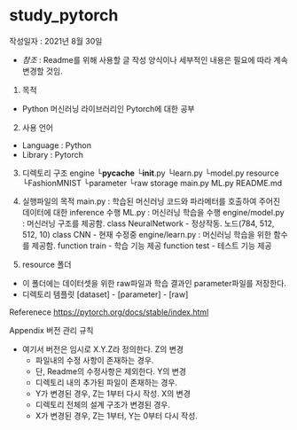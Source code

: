 # study_pytorch
작성일자 : 2021년 8월 30일

- *참조* : Readme를 위해 사용할 글 작성 양식이나 세부적인 내용은 필요에 따라 계속 변경할 것임.

1. 목적
- Python 머신러닝 라이브러리인 Pytorch에 대한 공부

2. 사용 언어
- Language : Python
- Library : Pytorch

3. 디렉토리 구조
  engine 
    └__pycache__
    └__init__.py
    └learn.py
    └model.py
  resource
    └FashionMNIST
      └parameter
      └raw
  storage
  main.py
  ML.py
  README.md

4. 실행파일의 목적
  main.py : 학습된 머신러닝 코드와 파라메터를 호출하여 주어진 데이터에 대한 inference 수행
  ML.py : 머신러닝 학습을 수행
  engine/model.py : 머신러닝 구조를 제공함.
                    class NeuralNetwork  - 정상작동. 노드(784, 512, 512, 10)
                    class CNN            - 현재 수정중
  engine/learn.py : 머신러닝 학습을 위한 함수를 제공함.
                    function train       - 학습 기능 제공
                    function test        - 테스트 기능 제공

5. resource 폴더
  - 이 폴더에는 데이터셋을 위한 raw파일과 학습 결과인 parameter파일를 저장한다.
  - 디렉토리 템플릿
    [dataset] - [parameter]
              - [raw]


Referenece
https://pytorch.org/docs/stable/index.html


Appendix
버전 관리 규칙
- 여기서 버전은 임시로 X.Y.Z라 정의한다.
  Z의 변경
    - 파일내의 수정 사항이 존재하는 경우.
    - 단, Readme의 수정사항은 제외한다.
  Y의 변경
    - 디렉토리 내의 추가된 파일이 존재하는 경우.
    - Y가 변경된 경우, Z는 1부터 다시 작성.
  X의 변경
    - 디렉토리 전체의 설계 구조가 변경된 경우.
    - X가 변경된 경우, Z는 1부터, Y는 0부터 다시 작성.
